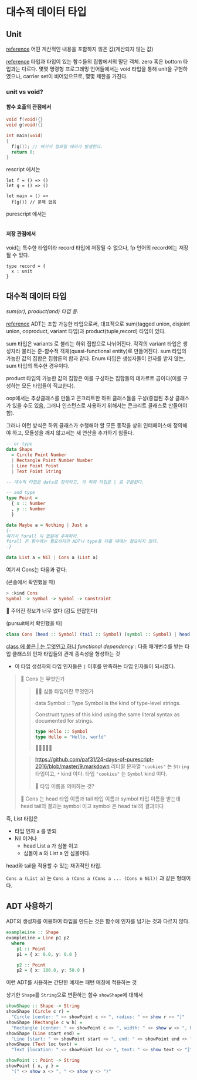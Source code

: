 # 대수적 데이터 타입


## Unit

[reference](https://pursuit.purescript.org/packages/purescript-prelude/6.0.0/docs/Data.Unit#v:unit)
어떤 계산적인 내용을 포함하지 않은 값(계산되지 않는 값)

[reference](https://en.wikipedia.org/wiki/Unit_type)
타입과 타입이 있는 함수들의 집합에서의 말단 객체.
zero 혹은 bottom 타입과는 다르다.
몇몇 명령형 프로그래밍 언어들에서는 void 타입을 통해 unit을 구현하였으나, carrier set이 비어있으므로, 몇몇 제한을 가진다.

### unit vs void?

  #### 함수 호출의 관점에서 
  ```c
  void f(void){}
  void g(void){}

  int main(void)
  {
    f(g()); // 여기서 컴파일 에러가 발생한다.
    return 0;
  }
  ```

  rescript 에서는
  ```rescript
  let f = () => ()
  let g = () => ()

  let main = () =>
  	f(g()) // 문제 없음
  ```

  purescript 에서는 
  ```purescript

  ```

  #### 저장 관점에서
  void는 특수한 타입이라 record 타입에 저장될 수 없으나, fp 언어의 record에는 저장될 수 있다.
  ```rescript
  type record = {
    x : unit
  }
  ```



## 대수적 데이터 타입

_sum(or), product(and) 타입 등._

[reference](https://en.wikipedia.org/wiki/Algebraic_data_type)
ADT는 조합 가능한 타입으로써, 대표적으로 sum(tagged union, disjoint union, coproduct, variant 타입)과 product(tuple,record) 타입이 있다.

sum 타입은 variants 로 불리는 하위 집합으로 나뉘어진다. 각각의 variant 타입은 생성자라 불리는 준-함수적 객체(quasi-functional entity)로 만들어진다.
sum 타입의 가능한 값의 집합은 집합론의 합과 같다. Enum 타입은 생성자들이 인자를 받지 않는, sum 타입의 특수한 경우이다.

product 타입의 가능한 값의 집합은 이를 구성하는 집합들의 데카르트 곱이다(이를 구성하는 모든 타입들이 직교한다).




oop에서는 추상클래스를 만들고 콘크리트한 하위 클래스들을 구성(중첩된 추상 클래스가 있을 수도 있음, 그러나 인스턴스로 사용하기 위해서는 콘크리트 클래스로 만들어야 함).

그러나 이런 방식은 하위 클래스가 수행해야 할 모든 동작을 상위 인터페이스에 정의해야 하고, 모듈성을 깨지 않고서는 새 연산을 추가하기 힘들다.

```purescript
-- or type
data Shape
  = Circle Point Number
  | Rectangle Point Number Number
  | Line Point Point
  | Text Point String

-- 대수적 타입은 data로 정의되고, 각 하위 타입은 | 로 구분된다.

-- and type
type Point =
  { x :: Number
  , y :: Number
  }

data Maybe a = Nothing | Just a
{-
여기서 forall 이 없음에 주목하라.
forall 은 함수에는 필요하지만 ADT나 type을 다룰 때에는 필요하지 않다.
-}

data List a = Nil | Cons a (List a)

```

여기서 Cons는 다음과 같다.

(콘솔에서 확인했을 때)

```purescript
> :kind Cons
Symbol -> Symbol -> Symbol -> Constraint
```

🤔 주어진 정보가 너무 없다 (감도 안잡힌다)

(pursuit에서 확인했을 때)

```purescript
class Cons (head :: Symbol) (tail :: Symbol) (symbol :: Symbol) | head tail -> symbol, symbol -> head tail
```

[class 에 붙은 | 는 무엇인고 하니](https://book.purescript.org/chapter6.html#:~:text=The%20compiler%20is%20unable%20to%20make%20that%20deduction%20automatically%2C%20and%20cannot%20commit%20to%20the%20streamString%20instance.%20However%2C%20we%20can%20help%20the%20compiler%20by%20adding%20a%20hint%20to%20the%20type%20class%20definition%3A)
_functional dependency_ : 다중 매개변수를 받는 타입 클래스의 인자 타입들의 관계 종속성을 형성하는 것

- 이 타입 생성자의 타입 인자들은 `|` 이후를 만족하는 타입 인자들이 되시겠다.

> 🤔 Cons 는 무엇인가
>
> > 🤔🤔 심볼 타입이란 무엇인가
> >
> > data Symbol :: Type
> > Symbol is the kind of type-level strings.
> >
> > Construct types of this kind using the same literal syntax as documented for strings.
> >
> > ```purescript
> > type Hello :: Symbol
> > type Hello = "Hello, world"
> > ```
> >
> > 🤔🤔🤔🤔🤔
>
> > https://github.com/paf31/24-days-of-purescript-2016/blob/master/9.markdown
> > 리터럴 문자열 `"cookies"` 는 `String` 타입이고, `*` kind 이다.
> > 타입 `"cookies"` 는 `Symbol` kind 이다.
> >
> > 🧐 타입 이름을 의미하는 것?
>
> 🧐 Cons 는 head 타입 이름과 tail 타입 이름과 symbol 타입 이름을 받는데
> head tail의 결과는 symbol 이고
> symbol 은 head tail의 결과이다

즉, List 타입은

- 타입 인자 a 를 받되
- Nil 이거나
  - head List a 가 심볼 이고
  - 심볼이 a 와 List a 인 심볼이다.

head와 tail을 적용할 수 있는 재귀적인 타입.

`Cons a (List a)` 는 `Cons a (Cons a (Cons a ... (Cons n Nil))` 과 같은 형태이다.

## ADT 사용하기

ADT의 생성자를 이용하여 타입을 만드는 것은 함수에 인자를 넘기는 것과 다르지 않다.

```purescript
exampleLine :: Shape
exampleLine = Line p1 p2
  where
    p1 :: Point
    p1 = { x: 0.0, y: 0.0 }

    p2 :: Point
    p2 = { x: 100.0, y: 50.0 }
```

이런 ADT를 사용하는 간단한 예제는 패턴 매칭에 적용하는 것

상기한 `Shape`를 `String`으로 변환하는 함수 `showShape`에 대해서

```purescript
showShape :: Shape -> String
showShape (Circle c r) =
  "Circle [center: " <> showPoint c <> ", radius: " <> show r <> "]"
showShape (Rectangle c w h) =
  "Rectangle [center: " <> showPoint c <> ", width: " <> show w <> ", height: " <> show h <> "]"
showShape (Line start end) =
  "Line [start: " <> showPoint start <> ", end: " <> showPoint end <> "]"
showShape (Text loc text) =
  "Text [location: " <> showPoint loc <> ", text: " <> show text <> "]"

showPoint :: Point -> String
showPoint { x, y } =
  "(" <> show x <> ", " <> show y <> ")"
```
